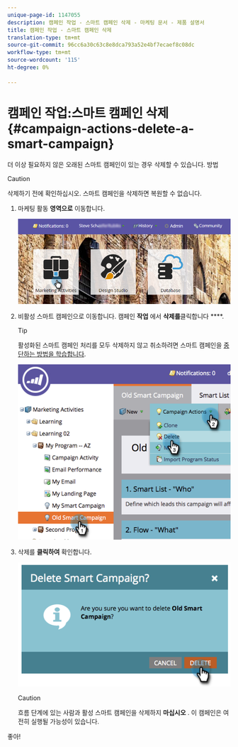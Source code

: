 ```yaml
---
unique-page-id: 1147055
description: 캠페인 작업 - 스마트 캠페인 삭제 - 마케팅 문서 - 제품 설명서
title: 캠페인 작업 - 스마트 캠페인 삭제
translation-type: tm+mt
source-git-commit: 96cc6a30c63c8e8dca793a52e4bf7ecaef8c08dc
workflow-type: tm+mt
source-wordcount: '115'
ht-degree: 0%

---
```



# 캠페인 작업:스마트 캠페인 삭제 {#campaign-actions-delete-a-smart-campaign}

더 이상 필요하지 않은 오래된 스마트 캠페인이 있는 경우 삭제할 수 있습니다. 방법

>[!CAUTION]
>
>삭제하기 전에 확인하십시오. 스마트 캠페인을 삭제하면 복원할 수 없습니다.

1. 마케팅 활동 **영역으로** 이동합니다.

   ![](assets/login-marketing-activities-1.png)

1. 비활성 스마트 캠페인으로 이동합니다. 캠페인 **작업** 에서 **삭제를**&#x200B;클릭합니다 ****.

   >[!TIP]
   >
   >활성화된 스마트 캠페인 처리를 모두 삭제하지 않고 취소하려면 스마트 캠페인을 [중단하는 방법을 학습합니다](abort-a-smart-campaign.md).

   ![](assets/image2014-9-22-16-3a41-3a55.png)

1. 삭제를 **클릭하여** 확인합니다.

   ![](assets/image2014-9-22-16-3a41-3a59.png)

   >[!CAUTION]
   >
   >흐름 단계에 있는 사람과 활성 스마트 캠페인을 삭제하지 **마십시오** . 이 캠페인은 여전히 실행될 가능성이 있습니다.

좋아!